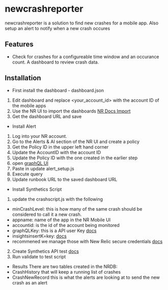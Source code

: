 # newcrashreporter


newcrashreporter is a solution to find new crashes for a mobile app. Also setup an alert to notify when a new crash occures



## Features

- Check for crashes for a configureable time window and an occurance count. A dashboard to review crash data.


## Installation

- First install the dashboard - dashboard.json
1. Edit dashboard and replace <your_account_id> with the account ID of the mobile apps
2. Use the NR UI to import the dashboards [NR Docs Import](https://docs.newrelic.com/docs/query-your-data/explore-query-data/dashboards/introduction-dashboards/#dashboards-import)
3. Get the dashboard URL and save
- Install Alert
1. Log into your NR account.
2. Go to the Alerts & AI section of the NR UI and create a policy
3. Get the Policy ID in the upper left hand corner
4. Update the AccountID with the account ID
5. Update the Policy ID with the one created in the earlier step
6. open [graphQL UI](https://one.newrelic.com/nerdgraph-graphiql)
7. Paste in update alert_setup.js
8. Execute query
9. Update runbook URL to the saved dashboard URL
- Install Synthetics Script
1. update the crashscript.js with the following
-   minCrashLevel: this is how many of the same crash should be considered to call it a new crash.
-   appname: name of the app in the NR Mobile UI
-   accountid: is the id of the account being monitored
-   graphQLKey: this is a API user Key [docs](https://docs.newrelic.com/docs/apis/intro-apis/new-relic-api-keys/)
-   insightsinsertK=key: [docs](https://docs.newrelic.com/docs/apis/intro-apis/new-relic-api-keys/)
-   recommened we manage those with New Relic secure credentials [docs](https://docs.newrelic.com/docs/synthetics/synthetic-monitoring/using-monitors/store-secure-credentials-scripted-browsers-api-tests/)
2. Create Synthetics API test [docs](https://docs.newrelic.com/docs/synthetics/synthetic-monitoring/scripting-monitors/write-synthetic-api-tests/)
3. Run validate to test script

- Results
There are two tables created in the NRDB:
- CrashHistory that will keep a running list of crashes
- CrashNewRecord this is what the alerts are looking at to send the new crash as an alert